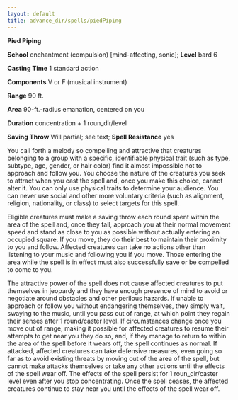 ```yaml
---
layout: default
title: advance_dir/spells/piedPiping
---
```

 **Pied Piping**

**School** enchantment (compulsion) [mind-affecting, sonic]; **Level** bard 6

**Casting Time** 1 standard action

**Components** V or F (musical instrument)

**Range** 90 ft.

**Area** 90-ft.-radius emanation, centered on you

**Duration** concentration + 1 roun_dir/level

**Saving Throw** Will partial; see text; **Spell Resistance** yes

You call forth a melody so compelling and attractive that creatures belonging to a group with a specific, identifiable physical trait (such as type, subtype, age, gender, or hair color) find it almost impossible not to approach and follow you. You choose the nature of the creatures you seek to attract when you cast the spell and, once you make this choice, cannot alter it. You can only use physical traits to determine your audience. You can never use social and other more voluntary criteria (such as alignment, religion, nationality, or class) to select targets for this spell.

Eligible creatures must make a saving throw each round spent within the area of the spell and, once they fail, approach you at their normal movement speed and stand as close to you as possible without actually entering an occupied square. If you move, they do their best to maintain their proximity to you and follow. Affected creatures can take no actions other than listening to your music and following you if you move. Those entering the area while the spell is in effect must also successfully save or be compelled to come to you.

The attractive power of the spell does not cause affected creatures to put themselves in jeopardy and they have enough presence of mind to avoid or negotiate around obstacles and other perilous hazards. If unable to approach or follow you without endangering themselves, they simply wait, swaying to the music, until you pass out of range, at which point they regain their senses after 1 round/caster level. If circumstances change once you move out of range, making it possible for affected creatures to resume their attempts to get near you they do so, and, if they manage to return to within the area of the spell before it wears off, the spell continues as normal. If attacked, affected creatures can take defensive measures, even going so far as to avoid existing threats by moving out of the area of the spell, but cannot make attacks themselves or take any other actions until the effects of the spell wear off. The effects of the spell persist for 1 roun_dir/caster level even after you stop concentrating. Once the spell ceases, the affected creatures continue to stay near you until the effects of the spell wear off.

